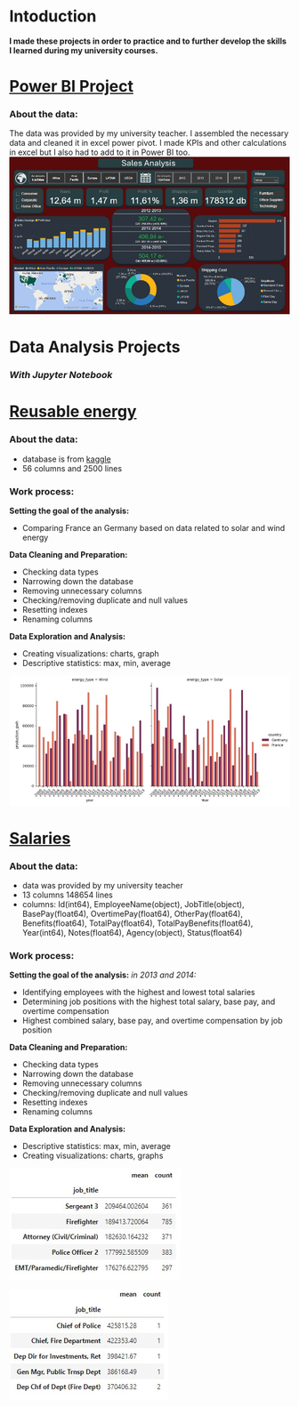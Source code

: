 # Intoduction
**I made these projects in order to practice and to further develop the skills I learned during my university courses.**
# [Power BI Project](https://github.com/rfanni324/power-bi-project)
### About the data: 
The data was provided by my university teacher. I assembled the necessary data and cleaned it in excel power pivot. I made KPIs and other calculations in excel but I also had to add to it in Power BI too.
![](./assets_en/GSO_EN.jpg)
# Data Analysis Projects
### *With Jupyter Notebook*
# [Reusable energy](https://github.com/rfanni324/energy-p1)

### About the data:
- database is from [kaggle](https://www.kaggle.com/datasets/anishvijay/global-renewable-energy-and-indicators-dataset/data)
- 56 columns and 2500 lines 

### Work process:

**Setting the goal of the analysis:**
  - Comparing France an Germany based on data related to solar and wind energy

**Data Cleaning and Preparation:**
  - Checking data types
  - Narrowing down the database
  - Removing unnecessary columns
  - Checking/removing duplicate and null values
  - Resetting indexes
  - Renaming columns

**Data Exploration and Analysis:**
  - Creating visualizations: charts, graph
  - Descriptive statistics: max, min, average

![](./assets_en/g_f_wind_solar.jpg)

# [Salaries](https://github.com/rfanni324/salaries-p2)

### About the data:
- data was provided by my university teacher
- 13 columns 148654 lines
- columns: Id(int64), EmployeeName(object), JobTitle(object), BasePay(float64), OvertimePay(float64), OtherPay(float64), Benefits(float64), TotalPay(float64), TotalPayBenefits(float64), Year(int64), Notes(float64), Agency(object), Status(float64)

### Work process:

**Setting the goal of the analysis:**
*in 2013 and 2014:*
  - Identifying employees with the highest and lowest total salaries
  - Determining job positions with the highest total salary, base pay, and overtime compensation
  - Highest combined salary, base pay, and overtime compensation by job position

**Data Cleaning and Preparation:**
  - Checking data types
  - Narrowing down the database
  - Removing unnecessary columns
  - Checking/removing duplicate and null values
  - Resetting indexes
  - Renaming columns

**Data Exploration and Analysis:**
  - Descriptive statistics: max, min, average
  - Creating visualizations: charts, graphs

![](./assets_en/sales_query1.jpg)

![](./assets_en/sales_query2.jpg)
